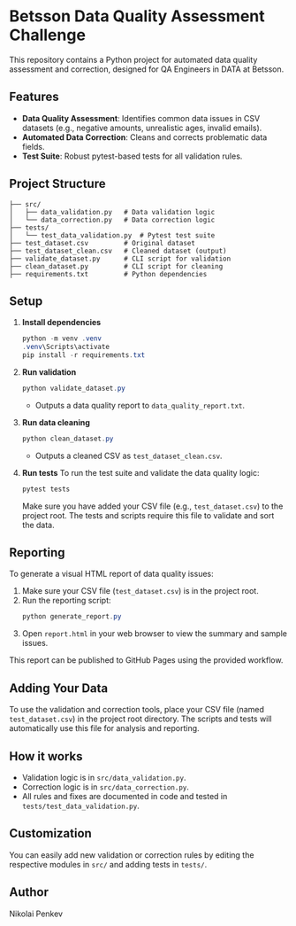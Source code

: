 # Betsson Data Quality Assessment Challenge

This repository contains a Python project for automated data quality assessment and correction, designed for QA Engineers in DATA at Betsson.

## Features
- **Data Quality Assessment**: Identifies common data issues in CSV datasets (e.g., negative amounts, unrealistic ages, invalid emails).
- **Automated Data Correction**: Cleans and corrects problematic data fields.
- **Test Suite**: Robust pytest-based tests for all validation rules.

## Project Structure
```
├── src/
│   ├── data_validation.py   # Data validation logic
│   └── data_correction.py   # Data correction logic
├── tests/
│   └── test_data_validation.py  # Pytest test suite
├── test_dataset.csv         # Original dataset
├── test_dataset_clean.csv   # Cleaned dataset (output)
├── validate_dataset.py      # CLI script for validation
├── clean_dataset.py         # CLI script for cleaning
├── requirements.txt         # Python dependencies
```

## Setup
1. **Install dependencies**
   ```powershell
   python -m venv .venv
   .venv\Scripts\activate
   pip install -r requirements.txt
   ```
2. **Run validation**
   ```powershell
   python validate_dataset.py
   ```
   - Outputs a data quality report to `data_quality_report.txt`.

3. **Run data cleaning**
   ```powershell
   python clean_dataset.py
   ```
   - Outputs a cleaned CSV as `test_dataset_clean.csv`.


4. **Run tests**
   To run the test suite and validate the data quality logic:
   ```powershell
   pytest tests
   ```
   Make sure you have added your CSV file (e.g., `test_dataset.csv`) to the project root. The tests and scripts require this file to validate and sort the data.


## Reporting
To generate a visual HTML report of data quality issues:

1. Make sure your CSV file (`test_dataset.csv`) is in the project root.
2. Run the reporting script:
   ```powershell
   python generate_report.py
   ```
3. Open `report.html` in your web browser to view the summary and sample issues.

This report can be published to GitHub Pages using the provided workflow.

## Adding Your Data
To use the validation and correction tools, place your CSV file (named `test_dataset.csv`) in the project root directory. The scripts and tests will automatically use this file for analysis and reporting.

## How it works
- Validation logic is in `src/data_validation.py`.
- Correction logic is in `src/data_correction.py`.
- All rules and fixes are documented in code and tested in `tests/test_data_validation.py`.

## Customization
You can easily add new validation or correction rules by editing the respective modules in `src/` and adding tests in `tests/`.

## Author
Nikolai Penkev
